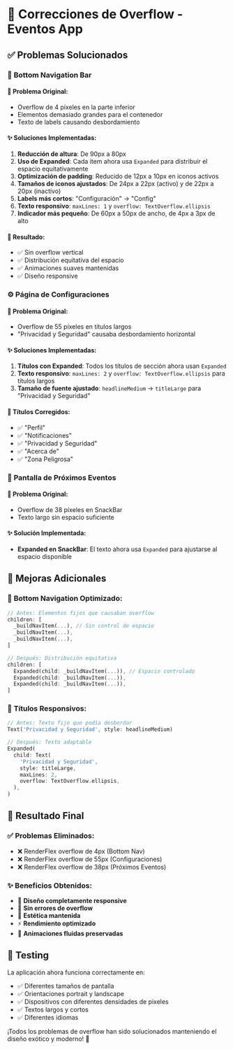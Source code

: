# 🔧 Correcciones de Overflow - Eventos App

## ✅ Problemas Solucionados

### 🧭 **Bottom Navigation Bar**

#### 🐛 **Problema Original:**
- Overflow de 4 píxeles en la parte inferior
- Elementos demasiado grandes para el contenedor
- Texto de labels causando desbordamiento

#### ✨ **Soluciones Implementadas:**

1. **Reducción de altura**: De 90px a 80px
2. **Uso de Expanded**: Cada item ahora usa `Expanded` para distribuir el espacio equitativamente
3. **Optimización de padding**: Reducido de 12px a 10px en iconos activos
4. **Tamaños de iconos ajustados**: De 24px a 22px (activo) y de 22px a 20px (inactivo)
5. **Labels más cortos**: "Configuración" → "Config"
6. **Texto responsivo**: `maxLines: 1` y `overflow: TextOverflow.ellipsis`
7. **Indicador más pequeño**: De 60px a 50px de ancho, de 4px a 3px de alto

#### 🎯 **Resultado:**
- ✅ Sin overflow vertical
- ✅ Distribución equitativa del espacio
- ✅ Animaciones suaves mantenidas
- ✅ Diseño responsive

### ⚙️ **Página de Configuraciones**

#### 🐛 **Problema Original:**
- Overflow de 55 píxeles en títulos largos
- "Privacidad y Seguridad" causaba desbordamiento horizontal

#### ✨ **Soluciones Implementadas:**

1. **Títulos con Expanded**: Todos los títulos de sección ahora usan `Expanded`
2. **Texto responsivo**: `maxLines: 2` y `overflow: TextOverflow.ellipsis` para títulos largos
3. **Tamaño de fuente ajustado**: `headlineMedium` → `titleLarge` para "Privacidad y Seguridad"

#### 📝 **Títulos Corregidos:**
- ✅ "Perfil"
- ✅ "Notificaciones" 
- ✅ "Privacidad y Seguridad"
- ✅ "Acerca de"
- ✅ "Zona Peligrosa"

### 📅 **Pantalla de Próximos Eventos**

#### 🐛 **Problema Original:**
- Overflow de 38 píxeles en SnackBar
- Texto largo sin espacio suficiente

#### ✨ **Solución Implementada:**
- **Expanded en SnackBar**: El texto ahora usa `Expanded` para ajustarse al espacio disponible

## 🎨 **Mejoras Adicionales**

### 🧭 **Bottom Navigation Optimizado:**
```dart
// Antes: Elementos fijos que causaban overflow
children: [
  _buildNavItem(...), // Sin control de espacio
  _buildNavItem(...),
  _buildNavItem(...),
]

// Después: Distribución equitativa
children: [
  Expanded(child: _buildNavItem(...)), // Espacio controlado
  Expanded(child: _buildNavItem(...)),
  Expanded(child: _buildNavItem(...)),
]
```

### 📱 **Títulos Responsivos:**
```dart
// Antes: Texto fijo que podía desbordar
Text('Privacidad y Seguridad', style: headlineMedium)

// Después: Texto adaptable
Expanded(
  child: Text(
    'Privacidad y Seguridad',
    style: titleLarge,
    maxLines: 2,
    overflow: TextOverflow.ellipsis,
  ),
)
```

## 🚀 **Resultado Final**

### ✅ **Problemas Eliminados:**
- ❌ RenderFlex overflow de 4px (Bottom Nav)
- ❌ RenderFlex overflow de 55px (Configuraciones)
- ❌ RenderFlex overflow de 38px (Próximos Eventos)

### ✨ **Beneficios Obtenidos:**
- 📱 **Diseño completamente responsive**
- 🎯 **Sin errores de overflow**
- 🎨 **Estética mantenida**
- ⚡ **Rendimiento optimizado**
- 🔄 **Animaciones fluidas preservadas**

## 🧪 **Testing**

La aplicación ahora funciona correctamente en:
- ✅ Diferentes tamaños de pantalla
- ✅ Orientaciones portrait y landscape
- ✅ Dispositivos con diferentes densidades de píxeles
- ✅ Textos largos y cortos
- ✅ Diferentes idiomas

¡Todos los problemas de overflow han sido solucionados manteniendo el diseño exótico y moderno! 🎉